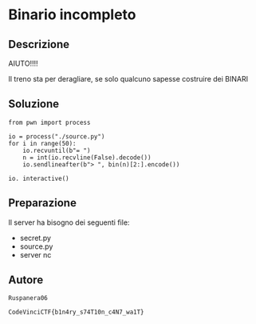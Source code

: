 # Binario incompleto

## Descrizione

AIUTO!!!!

Il treno sta per deragliare, se solo qualcuno sapesse costruire dei BINARI

## Soluzione

```
from pwn import process

io = process("./source.py")
for i in range(50):
    io.recvuntil(b"= ")
    n = int(io.recvline(False).decode())
    io.sendlineafter(b"> ", bin(n)[2:].encode())

io. interactive()
```

## Preparazione
Il server ha bisogno dei seguenti file:
- secret.py
- source.py
- server nc

## Autore
`Ruspanera06`

`CodeVinciCTF{b1n4ry_s74T10n_c4N7_wa1T}`

